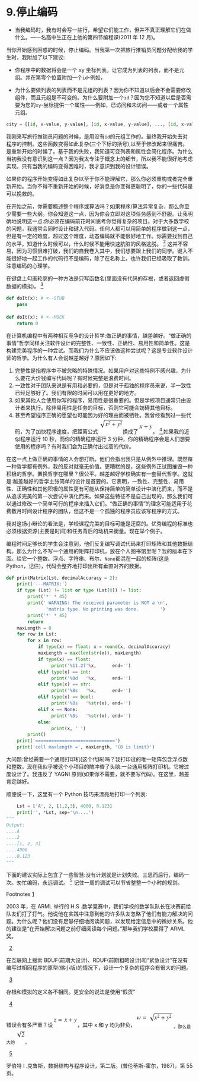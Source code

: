 # 9.停止编码

*   当我编码时，我有时会写一些行，希望它们能工作，但并不真正理解它们在做什么。—一名高中生正在上他的第四节编程课(2011 年 12 月)。

当你开始感到困惑的时候，停止编码。当我第一次把旅行推销员问题分配给我的学生时，我附加了以下建议:

*   你程序中的数据将会是一个 xy 坐标列表。让它成为列表的列表，而不是元组。并在第零个位置附加一个`id`-例如，

*   为什么要做列表的列表而不是元组的列表？因为你不知道以后会不会需要修改组件，而且元组是不可变的。为什么要附加一个`id`？因为您不知道以后是否需要为您的`xy`-坐标提供一个属性——例如，已访问和未访问——或者一个属性元组。

```py
city = [[id, x-value, y-value], [id, x-value, y-value], ..., [id, x-value, y-value]]

```

我刚来写旅行推销员问题的时候，是用没有`id`的元组工作的。最终我开始失去对程序的控制。这些函数变得如此复杂(三个下标的括号),以至于修改起来很痛苦。是重新开始的时候了。基于我的失败，我知道可变列表和属性会简化程序。为什么当初我没有意识到这一点？因为我太专注于概念上的细节，所以我不能很好地考虑实现。只有当我的编码变得困难时，我才意识到我的设计错误。

如果你的程序开始变得如此复杂以至于你不能理解它，那么你必须重构或者完全重新开始。当你不得不重新开始的时候，好消息是你变得更聪明了，你的一些代码是可以挽救的。

在开始之前，你需要概述整个程序或算法吗？如果程序/算法异常复杂，那么你至少需要一些大纲。你会知道这一点，因为你会立即对这项任务感到不舒服。让我明确地说明这一点:你必须在编码前花时间思考你觉得复杂的项目。对于大多数学校的问题，我通常会同时设计和键入代码。任何人都可以用简单的程序做到这一点，但是有一定的难度，超过这个难度，动态编码就不能很好地工作。你需要找到自己的水平，知道什么时候可以，什么时候不能用快速肮脏的风格逃脱。 [<sup>2</sup>](#Fn2) 这并不容易，因为习惯很难打破，我们的自我卷入其中，我们想要跟上我们的同学。键入不能很好地一起工作的代码行不是编码，除了在名称上。也许我们已经吸取了教训。注意编码的心理学。

在键盘上勾画轮廓的一种方法是只写函数名(里面没有代码的存根，或者返回虚假数据的模拟)。 [<sup>3</sup>](#Fn3)

```py
def doIt(x): # <--STUB
    pass

def doIt(x): # <--MOCK
    return 0

```

在计算机编程中有两种相互竞争的设计哲学:做正确的事情，越差越好。“做正确的事情”哲学同样关注软件设计的完整性、一致性、正确性、易用性和简单性。这是构建完美程序的一种尝试。而我们为什么不应该做这种尝试呢？这是专业软件设计师的哲学。为什么有人会说越差越好？原因如下:

1.  完整性是指程序中不被忽略的特殊情况。如果用户对这些特例不感兴趣，为什么要花大价钱编写代码呢？有时候完整是浪费时间。
2.  一致性对于团队来说是有用和必要的，但是对于孤独的程序员来说，半一致性已经足够好了。我们有限的时间可以用在更好的地方。
3.  如果其他人会使用你写的程序，易用性是很重要的。但是学校项目通常只由设计者来执行。除非易用性是任务的目标，否则它可能会妨碍其他目标。
4.  甚至希望程序正确的愿望也可能因为好的理由而被牺牲。我曾经看到过一些代码，为了加快程序速度，把距离公式![$$ \sqrt{x^2+{y}^2} $$](img/A461100_1_En_9_Chapter_IEq1.gif)换成了![$$ x+y $$](img/A461100_1_En_9_Chapter_IEq2.gif)。 [<sup> 4 </sup>](#Fn4) 如果我的近似程序运行 10 秒，而你的精确程序运行 3 分钟，你的精确程序会是人们想要使用的程序吗？有时我们会为正确付出过高的代价。

在这一点上做正确的事情的人会想打断。他们会指出我只是从例外中推理。既然每一种哲学都有例外，我的反对就毫无价值。更糟糕的是，这些例外正试图摧毁一种积极的哲学。置换哲学在哪里？很公平。越差越好学校确实有一套替代哲学。这就是:越差越好的哲学主张简单的设计是首要的。它表明，一致性、完整性、易用性、正确性和其他积极的属性更有可能从保持简单的简单设计中演化而来，而不是从追求完美的第一次尝试中演化而来。如果这些特征不是自己出现的，那么我们可以通过修改一个简单可行的程序来插入它们。“做正确的事情”的理念可能适用于花费数月时间设计程序的团队，但这不是一个孤独的程序员应该写程序的方式。

我对这场小辩论的看法是，学校课程完美的目标可能是迂腐的。优秀编程的标准也必须根据资源(主要是时间)和任务背后的动机来衡量。现在举个例子。

编程时间足够长的学生会注意到，他们反复编写调试代码来打印矩阵和其他数据结构。那么为什么不写一个通用的矩阵打印机，放在个人图书馆里呢？我的版本在下面。给它一个整数、浮点、字符串、布尔、`None`都混在一起的矩阵(这是 Python，记住)，代码会整齐地打印出所有垂直对齐的数据。

```py
def printMatrix(Lst, decimalAccuracy = 2):
    print('---MATRIX:')
    if type (Lst) != list or type (Lst[0]) != list:
        print('*' * 45)
        print(' WARNING: The received parameter is NOT a \n',
               'matrix type. No printing was done.        ')
        print('*' * 45)
        return
    maxLength = 0
    for row in Lst:
        for x in row:
            if type(x) == float: x = round(x, decimalAccuracy)
            maxLength = max(len(str(x)), maxLength)
            if type(x) == float:
                 print('%11.2f'%x,      end='')
            elif type(x) == int:
                 print('%8d   '%x,      end='')
            elif type(x) == str:
                 print('%8s   '%x,      end='')
            elif type(x) == bool:
                 print('%8s   '%str(x), end='')
            elif x == None:
                 print('%8s   '%str(x), end='')
            else:
                 print(x, ' ')
        print()
    print('==============================')
    print('cell maxlength =', maxLength, '(8 is limit)')

```

大问题:曾经需要一个通用打印机(这个代码)吗？我打印过的唯一矩阵包含浮点数和整数。现在我似乎被这个小项目的酷冲昏了头脑:一台通用矩阵打印机。它被过度设计了。我违反了 YAGNI 原则(如果你不需要，就不要写代码)。在这里，越差肯定越好。

顺便说一下，这里有一个 Python 技巧来漂亮地打印一个列表:

```py
    Lst = ['A', 2, [1,2,3], 4000, 0.123]
    print('', *Lst, sep='\n....')
"""
Output:
....A
....2
....[1, 2, 3]
....4000
....0.123
"""

```

下面的建议实际上包含了一些智慧:没有计划就是计划失败。三思而后行，编码一次。匆忙编码，永远调试。 [<sup>5</sup>](#Fn5) 记住一周的调试可以节省整整一个小时的规划。

Footnotes [1](#Fn1_source)

2003 年，在 ARML 举行的 H.S .数学竞赛中，我们学校的数学队队长在决赛前给队友们打了打气。他说他在实践中注意到他的许多队友忽略了他们有能力解决的问题。为什么呢？他们没有足够仔细地阅读问题，以发现给定信息中的微妙关系。他的建议是“在开始解决问题之前仔细阅读每个问题。”那年我们学校赢得了 ARML 奖。

  [2](#Fn2_source)

在互联网上搜索 BDUF(前期大设计)、RDUF(前期粗略设计)和“紧急设计”在没有编写过相同程序的原型(缩小版)的情况下，设计一个复杂的程序会有很大的问题。

  [3](#Fn3_source)

存根和模拟的定义各不相同。更安全的说法是使用“假货”

  [4](#Fn4_source)

错误会有多严重？设![$$ z=x+y $$](img/A461100_1_En_9_Chapter_IEq3.gif)，其中 x 和 y 均为非负，![$$ w=\sqrt{x^2+{y}^2} $$](img/A461100_1_En_9_Chapter_IEq4.gif) <sub>。那么最大的![$ \raisebox{1ex}{$z$}\!\left/ \!\raisebox{-1ex}{$w$}\right. $](img/A461100_1_En_9_Chapter_IEq5.gif)会变成什么样？答案是![$ \sqrt{2} $](img/A461100_1_En_9_Chapter_IEq6.gif)。</sub>

  [5](#Fn5_source)

罗伯特 l .克鲁斯，数据结构与程序设计，第二版。(普伦蒂斯-霍尔，1987)，第 55 页。